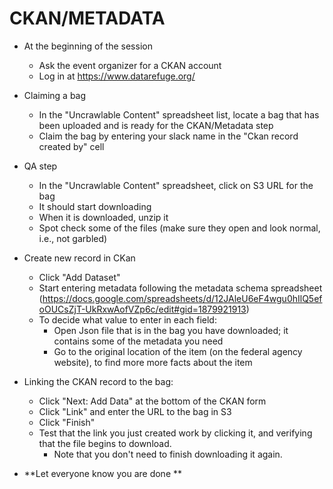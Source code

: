 # CKAN/METADATA

- At the beginning of the session 
  - Ask the event organizer for a CKAN account
  - Log in at https://www.datarefuge.org/

- Claiming a bag
  - In the "Uncrawlable Content" spreadsheet list, locate a bag that has been uploaded and is ready for the CKAN/Metadata step
  - Claim the bag by entering your slack name in the "Ckan record created by" cell

- QA step 
  - In the "Uncrawlable Content" spreadsheet, click on S3 URL for the bag  
  - It should start downloading
  - When it is downloaded, unzip it 
  - Spot check some of the files (make sure they open and look normal, i.e., not garbled)

- Create new record in CKan 
  - Click "Add Dataset"
  - Start entering metadata following the metadata schema spreadsheet (https://docs.google.com/spreadsheets/d/12JAleU6eF4wgu0hIlQ5efoOUCsZjT-UkRxwAofVZp6c/edit#gid=1879921913)
  - To decide what value to enter in each field:
    - Open Json file that is in the bag you have downloaded; it contains some of the metadata you need
    - Go to the original location of the item (on the federal agency website), to find more more facts about the item
    
- Linking the CKAN record to the bag:
  - Click "Next: Add Data" at the bottom of the CKAN form
  - Click "Link" and enter the URL to the bag in S3
  - Click "Finish"
  - Test that the link you just created work by clicking it, and verifying that the file begins to download. 
    - Note that you don't need to finish downloading it again.

- **Let everyone know you are done **

